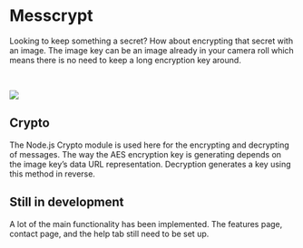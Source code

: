 # Messcrypt
Looking to keep something a secret? How about encrypting that secret with an image.
The image key can be an image already in your camera roll which means there is no need to keep a long encryption key around.

<br>

![](https://i.imgur.com/B5UNvQ2.png)

## Crypto
The Node.js Crypto module is used here for the encrypting and decrypting of messages. 
The way the AES encryption key is generating depends on the image key’s data URL representation. 
Decryption generates a key using this method in reverse.


## Still in development
A lot of the main functionality has been implemented. The features page, contact page, and the help tab still need to be set up.
